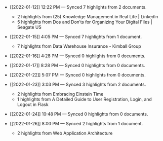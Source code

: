 - [[2022-01-12]] 12:22 PM — Synced 7 highlights from 2 documents.
    - 2 highlights from (25) Knowledge Management in Real Life | LinkedIn
    - 5 highlights from Dos and Don’ts for Organizing Your Digital Files | Seagate US

- [[2022-01-15]] 4:05 PM — Synced 7 highlights from 1 document.
    - 7 highlights from Data Warehouse Insurance - Kimball Group

- [[2022-01-16]] 4:28 PM — Synced 0 highlights from 0 documents.

- [[2022-01-17]] 8:28 PM — Synced 0 highlights from 0 documents.

- [[2022-01-22]] 5:07 PM — Synced 0 highlights from 0 documents.

- [[2022-01-23]] 3:03 PM — Synced 3 highlights from 2 documents.
    - 2 highlights from Embracing Einstein Time
    - 1 highlights from A Detailed Guide to User Registration, Login, and Logout in Flask

- [[2022-01-24]] 10:48 PM — Synced 0 highlights from 0 documents.

- [[2022-01-26]] 8:00 PM — Synced 2 highlights from 1 document.
    - 2 highlights from Web Application Architecture

